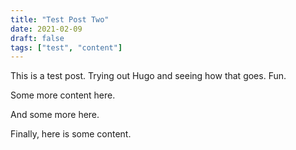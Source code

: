 ```yaml
---
title: "Test Post Two"
date: 2021-02-09
draft: false
tags: ["test", "content"]
---
```


This is a test post. Trying out Hugo and seeing how that goes. Fun.

Some more content here.


And some more here.

Finally, here is some content.